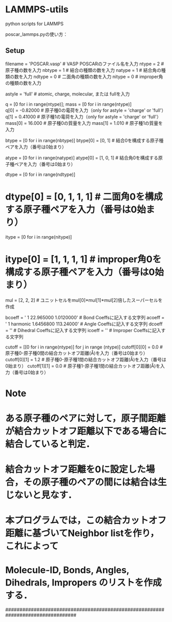 # LAMMPS-utils
python scripts for LAMMPS

poscar_lammps.pyの使い方：

## Setup ##
  filename = 'POSCAR.vasp'    # VASP POSCARのファイル名を入力
  ntype  = 2                  # 原子種の数を入力
  nbtype = 1                  # 結合の種類の数を入力
  natype = 1                  # 結合角の種類の数を入力
  ndtype = 0                  # 二面角の種類の数を入力
  nitype = 0                  # improper角の種類の数を入力

  astyle = 'full'             # atomic, charge, molecular, または fullを入力 

  q = [0 for i in range(ntype)]; mass = [0 for i in range(ntype)]           
  q[0]     = -0.82000         # 原子種0の電荷を入力（only for astyle = 'charge' or 'full'）
  q[1]     = 0.41000          # 原子種1の電荷を入力（only for astyle = 'charge' or 'full'）
  mass[0]  = 16.000           # 原子種0の質量を入力
  mass[1]  = 1.010            # 原子種1の質量を入力

  btype = [0 for i in range(nbtype)]
  btype[0] = [0, 1]           # 結合0を構成する原子種ペアを入力（番号は0始まり）        

  atype = [0 for i in range(natype)]
  atype[0] = [1, 0, 1]        # 結合角0を構成する原子種ペアを入力（番号は0始まり）

  dtype = [0 for i in range(ndtype)]
#  dtype[0] = [0, 1, 1, 1]     # 二面角0を構成する原子種ペアを入力（番号は0始まり）

  itype = [0 for i in range(nitype)]
#  itype[0] = [1, 1, 1, 1]     # improper角0を構成する原子種ペアを入力（番号は0始まり）

  mul = [2, 2, 2]             # ユニットセルをmul[0]*mul[1]*mul[2]倍したスーパーセルを作成

  bcoeff = ' 1 22.965000 1.0120000'          # Bond Coeffsに記入する文字列
  acoeff = ' 1 harmonic 1.6456800 113.24000' # Angle Coeffsに記入する文字列
  dcoeff = ''                                # Dihedral Coeffsに記入する文字列
  icoeff = ''                                # Improper Coeffsに記入する文字列

  cutoff = [[0 for i in range(ntype)] for j in range (ntype)]
  cutoff[0][0] = 0.0          # 原子種0-原子種0間の結合カットオフ距離(Å)を入力（番号は0始まり）
  cutoff[0][1] = 1.2          # 原子種0-原子種1間の結合カットオフ距離(Å)を入力（番号は0始まり）
  cutoff[1][1] = 0.0          # 原子種1-原子種1間の結合カットオフ距離(Å)を入力（番号は0始まり）

  # Note ##########################################################################
  # ある原子種のペアに対して，原子間距離が結合カットオフ距離以下である場合に結合していると判定．
  # 結合カットオフ距離を0に設定した場合，その原子種のペアの間には結合は生じないと見なす．
  # 本プログラムでは，この結合カットオフ距離に基づいてNeighbor listを作り，これによって 
  # Molecule-ID, Bonds, Angles, Dihedrals, Impropers のリストを作成する．
  #################################################################################
